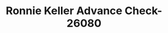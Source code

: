 ---
f_zip-code: 39475
f_state-code: MS
title: Ronnie Keller Advance Check-26080
f_phone: 601-794-0044
f_city-only: Purvis
f_address: 5836 Us Highway 11 Purvis
f_location-unique-id: '26080'
slug: ronnie-keller-advance-check-26080
updated-on: '2024-05-30T13:46:58.046Z'
created-on: '2024-05-30T13:36:59.803Z'
published-on: '2024-05-30T13:54:32.469Z'
f_city-state: cms/city/purvis-ms.md
f_company: cms/company/ronnie-keller-advance-check.md
f_state: cms/state/mississippi.md
layout: '[payday-loan].html'
tags: payday-loan
---